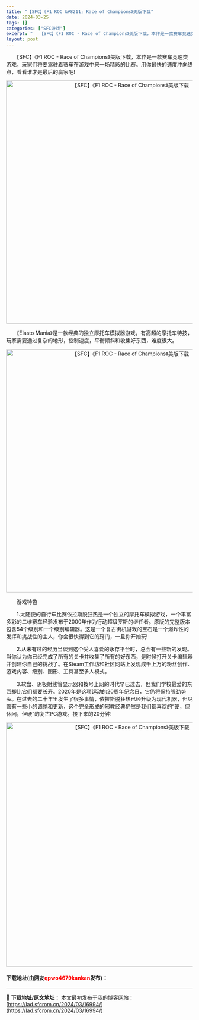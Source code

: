 ```yaml
---
title: "【SFC】《F1 ROC &#8211; Race of Champions》美版下载"
date: 2024-03-25
tags: []
categories: ["SFC游戏"]
excerpt: "　　【SFC】《F1 ROC - Race of Champions》美版下载，本作是一款赛车竞速类游戏，玩家们将要驾驶着赛车在游戏中来一场精彩的比赛。用你最快的速度冲向终点，看看谁才是最后的赢家吧! 　　《Elasto Mania》是一款经典的独立摩托车模拟器游戏，有高超的摩托车特技，玩家需要通过&hellip;"
layout: post
---
```


 <p>　　【SFC】《F1 ROC - Race of Champions》美版下载，本作是一款赛车竞速类游戏，玩家们将要驾驶着赛车在游戏中来一场精彩的比赛。用你最快的速度冲向终点，看看谁才是最后的赢家吧!</p> <p align="center"><img align="" border="0" src="https://lad.sfcrom.cn/wp-content/uploads/2024/03/20240324_6600b7143a787.png" width="655" alt="【SFC】《F1 ROC - Race of Champions》美版下载" /></p> <p>　　《Elasto Mania》是一款经典的独立摩托车模拟器游戏，有高超的摩托车特技，玩家需要通过复杂的地形，控制速度，平衡倾斜和收集好东西，难度很大。</p> <p align="center"><img align="" border="0" src="https://lad.sfcrom.cn/wp-content/uploads/2024/03/20240324_6600b715a6e42.png" width="655" alt="【SFC】《F1 ROC - Race of Champions》美版下载" /></p> <p>　　游戏特色</p> <p>　　1.太随便的自行车比赛依拉斯脱狂热是一个独立的摩托车模拟游戏，一个丰富多彩的二维赛车经验发布于2000年作为行动超级罗斯的继任者。原版的完整版本包含54个级别和一个级别编辑器。这是一个复古街机游戏的宝石是一个爆炸性的发挥和挑战性的主人，你会很快得到它的窍门，一旦你开始玩!</p> <p>　　2.从未有过的经历当谈到这个受人喜爱的永存平台时，总会有一些新的发现。当你认为你已经完成了所有的关卡并收集了所有的好东西，是时候打开关卡编辑器并创建你自己的挑战了。在Steam工作坊和社区网站上发现成千上万的粉丝创作、游戏内容、级别、图形、工具甚至多人模式。</p> <p>　　3.软盘、阴极射线管显示器和拨号上网的时代早已过去，但我们学校最爱的东西却比它们都要长寿。2020年是这项运动的20周年纪念日，它仍将保持强劲势头。在过去的二十年里发生了很多事情，依拉斯脱狂热已经升级为现代机器，但尽管有一些小的调整和更新，这个完全形成的邪教经典仍然是我们都喜欢的&ldquo;硬，但休闲，但硬&rdquo;的复古PC游戏。接下来的20分钟!</p> <p align="center"><img align="" border="0" src="https://lad.sfcrom.cn/wp-content/uploads/2024/03/20240324_6600b717241eb.png" width="657" alt="【SFC】《F1 ROC - Race of Champions》美版下载" /></p> <p><h4>下载地址(由网友<font color="red">qpwo4679kankan</font>发布)：</h4></p> 

---
📖 **下载地址/原文地址：** 本文最初发布于我的博客网站：[https://lad.sfcrom.cn/2024/03/16994/](https://lad.sfcrom.cn/2024/03/16994/)
